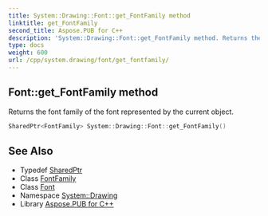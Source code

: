 ```yaml
---
title: System::Drawing::Font::get_FontFamily method
linktitle: get_FontFamily
second_title: Aspose.PUB for C++
description: 'System::Drawing::Font::get_FontFamily method. Returns the font family of the font represented by the current object in C++.'
type: docs
weight: 600
url: /cpp/system.drawing/font/get_fontfamily/
---
```

## Font::get_FontFamily method


Returns the font family of the font represented by the current object.

```cpp
SharedPtr<FontFamily> System::Drawing::Font::get_FontFamily()
```

## See Also

* Typedef [SharedPtr](../../../system/sharedptr/)
* Class [FontFamily](../../fontfamily/)
* Class [Font](../)
* Namespace [System::Drawing](../../)
* Library [Aspose.PUB for C++](../../../)
